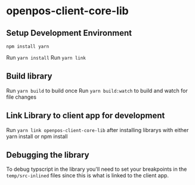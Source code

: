 # openpos-client-core-lib


## Setup Development Environment
`npm install yarn`

Run `yarn install`
Run `yarn link`

## Build library
Run `yarn build` to build once
Run `yarn build:watch` to build and watch for file changes

## Link Library to client app for development
Run `yarn link openpos-client-core-lib` after installing librarys with either yarn install or npm install

## Debugging the library
To debug typscript in the library you'll need to set your breakpoints in the `temp/src-inlined` files since this is what is linked to the client app.
